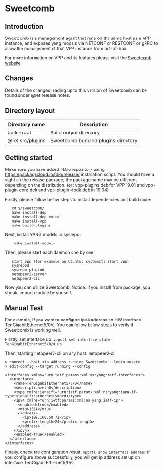 Sweetcomb
========================

## Introduction

Sweetcomb is a management agent that runs on the same host as a VPP instance, 
and exposes yang models via NETCONF or RESTCONF or gRPC to allow the management of that VPP instance from out-of-box. 

For more information on VPP and its features please visit the
[Sweetcomb website](https://wiki.fd.io/view/Sweetcomb)


## Changes

Details of the changes leading up to this version of Sweetcomb can be found under
@ref release notes.


## Directory layout

| Directory name         | Description                                 |
| ---------------------- | ------------------------------------------- |
|      build-root        | Build output directory                      |
| @ref src/plugins       | Sweetcomb bundled plugins directory         |

## Getting started

Make sure you have added FD.io repository using https://packagecloud.io/fdio/release/
installation script.
You should have a sight on the release package, the package name may be different depending on the distribution.
(ex: vpp-plugins.deb for VPP 19.01 and vpp-plugin-core.deb and vpp-plugin-dpdk.deb in 19.04)

Firstly, please follow below steps to install dependencies and build code:
```
   cd $/sweetcomb/
   make install-dep
   make install-dep-extra
   make install-vpp
   make build-plugins
```

Next, install YANG models in sysrepo:
```
    make install-models
```

Then, please start each daemon one by one:
```
   start vpp (for example on Ubuntu: systemctl start vpp)
   sysrepod
   sysrepo-plugind
   netopeer2-server
   netopeer2-cli
```

Now you can utilize Sweetcomb.
Notice: if you install from package, you should import module by youself.

## Manual Test
For example, if you want to configure ipv4 address on HW interface TenGigabitEthernet5/0/0,
You can follow below steps to verify if Sweetcomb is working well.

Firstly, set interface up:
`vppctl set interface state TenGigabitEthernet5/0/0 up`

Then, starting netopeer2-cli on any host:
  netopeer2-cli
```
> connect --host <ip address running Sweetcomb> --login <user>
> edit-config --target running --config 
```

```
<interfaces xmlns="urn:ietf:params:xml:ns:yang:ietf-interfaces">
  <interface>
    <name>TenGigabitEthernet5/0/0</name>
    <description>eth0</description>
    <type xmlns:ianaift="urn:ietf:params:xml:ns:yang:iana-if-type">ianaift:ethernetCsmacd</type>
    <ipv4 xmlns="urn:ietf:params:xml:ns:yang:ietf-ip">
      <enabled>true</enabled>
      <mtu>1514</mtu>
      <address>
        <ip>192.168.50.72</ip>
        <prefix-length>24</prefix-length>
      </address>
    </ipv4>
    <enabled>true</enabled>
  </interface>
</interfaces>
```

Finally, check the configuration result.
    `vppctl show interface address`
If you configure above successfully, you will get ip address set up on interface TenGigabitEthernet5/0/0.

